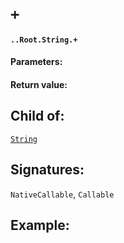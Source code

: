# `+`

#### `..Root.String.+`

#### Parameters:

#### Return value:

## Child of:

[`String`](docs..Root.String.md)

## Signatures:

`NativeCallable`, `Callable`



## Example:

